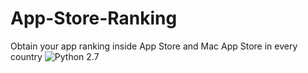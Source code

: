 # App-Store-Ranking
Obtain your app ranking inside App Store and Mac App Store in every country
![Python 2.7](https://img.shields.io/badge/python-2.7-blue.svg)
